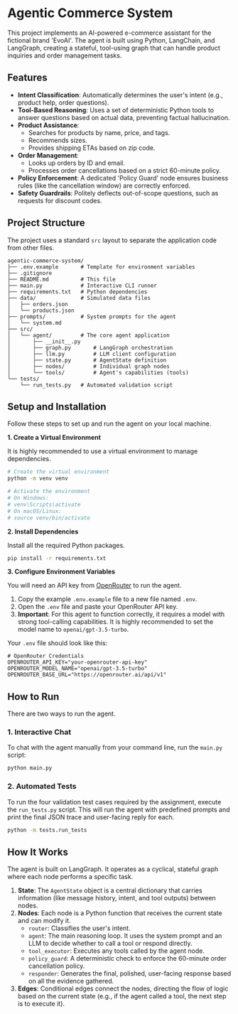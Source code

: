 # Agentic Commerce System

This project implements an AI-powered e-commerce assistant for the fictional brand 'EvoAI'. The agent is built using Python, LangChain, and LangGraph, creating a stateful, tool-using graph that can handle product inquiries and order management tasks.

## Features

- **Intent Classification**: Automatically determines the user's intent (e.g., product help, order questions).
- **Tool-Based Reasoning**: Uses a set of deterministic Python tools to answer questions based on actual data, preventing factual hallucination.
- **Product Assistance**: 
    - Searches for products by name, price, and tags.
    - Recommends sizes.
    - Provides shipping ETAs based on zip code.
- **Order Management**:
    - Looks up orders by ID and email.
    - Processes order cancellations based on a strict 60-minute policy.
- **Policy Enforcement**: A dedicated 'Policy Guard' node ensures business rules (like the cancellation window) are correctly enforced.
- **Safety Guardrails**: Politely deflects out-of-scope questions, such as requests for discount codes.

## Project Structure

The project uses a standard `src` layout to separate the application code from other files.

```
agentic-commerce-system/
├── .env.example       # Template for environment variables
├── .gitignore
├── README.md          # This file
├── main.py            # Interactive CLI runner
├── requirements.txt   # Python dependencies
├── data/              # Simulated data files
│   ├── orders.json
│   └── products.json
├── prompts/           # System prompts for the agent
│   └── system.md
├── src/
│   └── agent/         # The core agent application
│       ├── __init__.py
│       ├── graph.py       # LangGraph orchestration
│       ├── llm.py         # LLM client configuration
│       ├── state.py       # AgentState definition
│       ├── nodes/         # Individual graph nodes
│       └── tools/         # Agent's capabilities (tools)
└── tests/
    └── run_tests.py   # Automated validation script
```

## Setup and Installation

Follow these steps to set up and run the agent on your local machine.

**1. Create a Virtual Environment**

It is highly recommended to use a virtual environment to manage dependencies.

```bash
# Create the virtual environment
python -m venv venv

# Activate the environment
# On Windows:
# venv\Scripts\activate
# On macOS/Linux:
# source venv/bin/activate
```

**2. Install Dependencies**

Install all the required Python packages.

```bash
pip install -r requirements.txt
```

**3. Configure Environment Variables**

You will need an API key from [OpenRouter](https://openrouter.ai/keys) to run the agent.

1.  Copy the example `.env.example` file to a new file named `.env`.
2.  Open the `.env` file and paste your OpenRouter API key.
3.  **Important**: For this agent to function correctly, it requires a model with strong tool-calling capabilities. It is highly recommended to set the model name to `openai/gpt-3.5-turbo`.

Your `.env` file should look like this:

```
# OpenRouter Credentials
OPENROUTER_API_KEY="your-openrouter-api-key"
OPENROUTER_MODEL_NAME="openai/gpt-3.5-turbo"
OPENROUTER_BASE_URL="https://openrouter.ai/api/v1"
```

## How to Run

There are two ways to run the agent.

### 1. Interactive Chat

To chat with the agent manually from your command line, run the `main.py` script:

```bash
python main.py
```

### 2. Automated Tests

To run the four validation test cases required by the assignment, execute the `run_tests.py` script. This will run the agent with predefined prompts and print the final JSON trace and user-facing reply for each.

```bash
python -m tests.run_tests
```

## How It Works

The agent is built on LangGraph. It operates as a cyclical, stateful graph where each node performs a specific task.

1.  **State**: The `AgentState` object is a central dictionary that carries information (like message history, intent, and tool outputs) between nodes.
2.  **Nodes**: Each node is a Python function that receives the current state and can modify it.
    - `router`: Classifies the user's intent.
    - `agent`: The main reasoning loop. It uses the system prompt and an LLM to decide whether to call a tool or respond directly.
    - `tool_executor`: Executes any tools called by the agent node.
    - `policy_guard`: A deterministic check to enforce the 60-minute order cancellation policy.
    - `responder`: Generates the final, polished, user-facing response based on all the evidence gathered.
3.  **Edges**: Conditional edges connect the nodes, directing the flow of logic based on the current state (e.g., if the agent called a tool, the next step is to execute it).